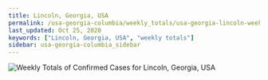 ```yaml
---
title: Lincoln, Georgia, USA
permalink: /usa-georgia-columbia/weekly_totals/usa-georgia-lincoln-weekly_totals.html
last_updated: Oct 25, 2020
keywords: ["Lincoln, Georgia, USA", "weekly totals"]
sidebar: usa-georgia-columbia_sidebar
---
```


![Weekly Totals of Confirmed Cases for Lincoln, Georgia, USA](/covid_tracker/images/graphs/usa-georgia-lincoln-weekly_totals_graph.png)
